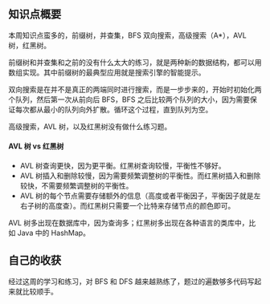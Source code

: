 ## 知识点概要

本周知识点蛮多的，前缀树，并查集，BFS 双向搜索，高级搜索（A*），AVL 树，红黑树。

前缀树和并查集和之前的没有什么太大的练习，就是两种新的数据结构，都可以用数组实现。其中前缀树的最典型应用就是搜索引擎的智能提示。

双向搜索是在并不是真正的两端同时进行搜索，而是一步步来的，开始时初始化两个队列，然后第一次从前向后 BFS，BFS 之后比较两个队列的大小，因为需要保证每次都从最小的队列向外扩散。循环这个过程，直到队列为空。

高级搜索，AVL 树，以及红黑树没有做什么练习题。

#### AVL 树 vs 红黑树
+ AVL 树查询更快，因为更平衡。红黑树查询较慢，平衡性不够好。
+ AVL 树插入和删除较慢，因为需要频繁调整树的平衡性。而红黑树插入和删除较快，不需要频繁调整树的平衡性。
+ AVL 树的每个节点需要存储额外的信息（高度或者平衡因子，平衡因子就是左右子树的高度查）。而红黑树只需要一个比特来存储节点的颜色即可。

AVL 树多出现在数据库中，因为查询多；红黑树多出现在各种语言的类库中，比如 Java 中的 HashMap。

## 自己的收获

经过这周的学习和练习，对 BFS 和 DFS 越来越熟练了，题过的遍数够多代码写起来就比较顺手。